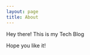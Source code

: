 ```yaml
---
layout: page
title: About
---
```


<p class="message">
  Hey there! This is my Tech Blog
</p>

Hope you like it!
